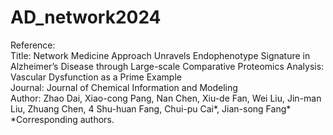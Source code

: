 # AD_network2024
Reference:<br>
Title: Network Medicine Approach Unravels Endophenotype Signature in Alzheimer’s Disease through Large-scale Comparative Proteomics Analysis: Vascular Dysfunction as a Prime Example<br>
Journal: Journal of Chemical Information and Modeling<br>
Author: Zhao Dai, Xiao-cong Pang, Nan Chen, Xiu-de Fan, Wei Liu, Jin-man Liu, Zhuang Chen, 4 Shu-huan Fang, Chui-pu Cai*, Jian-song Fang*<br>
*Corresponding authors.
